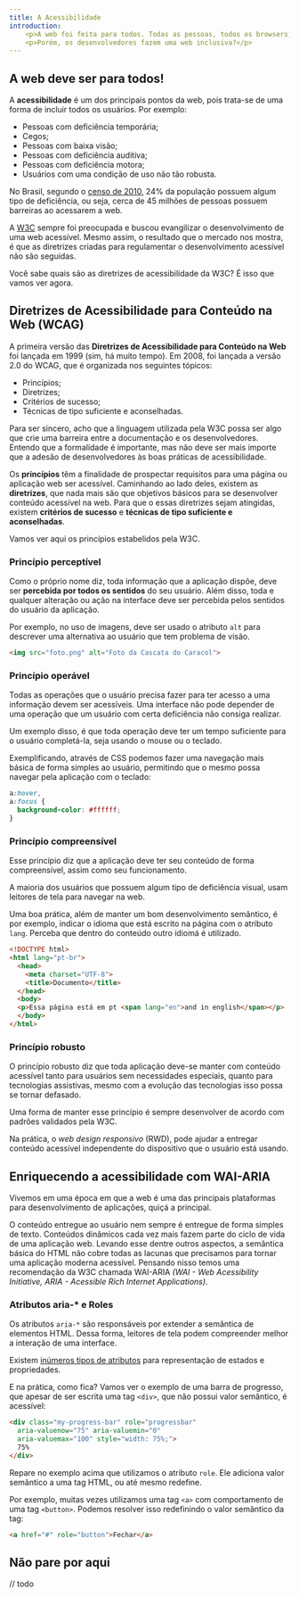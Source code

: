 ```yaml
---
title: A Acessibilidade
introduction: 
    <p>A web foi feita para todos. Todas as pessoas, todos os browsers, todos os sistemas operacionais, todos os computadores e dispositivos com acesso a internet.</p>
    <p>Porém, os desenvolvedores fazem uma web inclusiva?</p>
---
```


## A web deve ser para todos!

A **acessibilidade** é um dos principais pontos da web, pois trata-se de uma forma de incluir todos os usuários. Por exemplo:

- Pessoas com deficiência temporária;
- Cegos;
- Pessoas com baixa visão;
- Pessoas com deficiência auditiva;
- Pessoas com deficiência motora;
- Usuários com uma condição de uso não tão robusta.

No Brasil, segundo o [censo de 2010](http://censo2010.ibge.gov.br/pt/resultados), 24% da população possuem algum tipo de deficiência, ou seja, cerca de 45 milhões de pessoas possuem barreiras ao acessarem a web.

A [W3C](http://www.w3.org/) sempre foi preocupada e buscou evangilizar o desenvolvimento de uma web acessível. Mesmo assim, o resultado que o mercado nos mostra, é que as diretrizes criadas para regulamentar o desenvolvimento acessível não são seguidas.

Você sabe quais são as diretrizes de acessibilidade da W3C? É isso que vamos ver agora.

## Diretrizes de Acessibilidade para Conteúdo na Web (WCAG)

A primeira versão das **Diretrizes de Acessibilidade para Conteúdo na Web** foi lançada em 1999 (sim, há muito tempo). Em 2008, foi lançada a versão 2.0 do WCAG, que é organizada nos seguintes tópicos:

- Princípios;
- Diretrizes;
- Critérios de sucesso;
- Técnicas de tipo suficiente e aconselhadas.

Para ser sincero, acho que a linguagem utilizada pela W3C possa ser algo que crie uma barreira entre a documentação e os desenvolvedores. Entendo que a formalidade é importante, mas não deve ser mais importe que a adesão de desenvolvedores às boas práticas de acessibilidade.

Os **princípios** têm a finalidade de prospectar requisitos para uma página ou aplicação web ser acessível. Caminhando ao lado deles, existem as **diretrizes**, que nada mais são que objetivos básicos para se desenvolver conteúdo acessível na web. Para que o essas diretrizes sejam atingidas, existem **critérios de sucesso** e **técnicas de tipo suficiente e aconselhadas**.

Vamos ver aqui os princípios estabelidos pela W3C.

### Princípio perceptível

Como o próprio nome diz, toda informação que a aplicação dispõe, deve ser **percebida por todos os sentidos** do seu usuário. Além disso, toda e qualquer alteração ou ação na interface deve ser percebida pelos sentidos do usuário da aplicação. 

Por exemplo, no uso de imagens, deve ser usado o atributo `alt` para descrever uma alternativa ao usuário que tem problema de visão.

```html
<img src="foto.png" alt="Foto da Cascata do Caracol">
```

### Princípio operável

Todas as operações que o usuário precisa fazer para ter acesso a uma informação devem ser acessíveis. Uma interface não pode depender de uma operação que um usuário com certa deficiência não consiga realizar.

Um exemplo disso, é que toda operação deve ter um tempo suficiente para o usuário completá-la, seja usando o mouse ou o teclado. 

Exemplificando, através de CSS podemos fazer uma navegação mais básica de forma simples ao usuário, permitindo que o mesmo possa navegar pela aplicação com o teclado:

```css
a:hover,
a:focus {
  background-color: #ffffff;
}
```

### Princípio compreensível

Esse princípio diz que a aplicação deve ter seu conteúdo de forma compreensível, assim como seu funcionamento.

A maioria dos usuários que possuem algum tipo de deficiência visual, usam leitores de tela para navegar na web. 

Uma boa prática, além de manter um bom desenvolvimento semântico, é por exemplo, indicar o idioma que está escrito na página com o atributo `lang`. Perceba que dentro do conteúdo outro idiomá é utilizado.

```html
<!DOCTYPE html>
<html lang="pt-br">
  <head>
    <meta charset="UTF-8">
    <title>Documento</title>
  </head>
  <body>
  <p>Essa página está em pt <span lang="en">and in english</span></p>
  </body>
</html> 
```

### Princípio robusto

O princípio robusto diz que toda aplicação deve-se manter com conteúdo acessível tanto para usuários sem necessidades especiais, quanto para tecnologias assistivas, mesmo com a evolução das tecnologias isso possa se tornar defasado. 

Uma forma de manter esse princípio é sempre desenvolver de acordo com padrões validados pela W3C.

Na prática, o *web design responsivo* (RWD), pode ajudar a entregar conteúdo acessível independente do dispositivo que o usuário está usando.

## Enriquecendo a acessibilidade com WAI-ARIA

Vivemos em uma época em que a web é uma das principais plataformas para desenvolvimento de aplicações, quiçá a principal.

O conteúdo entregue ao usuário nem sempre é entregue de forma simples de texto. Conteúdos dinâmicos cada vez mais fazem parte do ciclo de vida de uma aplicação web. Levando esse dentre outros aspectos, a semântica básica do HTML não cobre todas as lacunas que precisamos para tornar uma aplicação moderna acessível. Pensando nisso temos uma recomendação da W3C chamada WAI-ARIA *(WAI - Web Acessibility Initiative, ARIA - Acessible Rich Internet Applications)*.

### Atributos aria-* e Roles

Os atributos `aria-*` são responsáveis por extender a semântica de elementos HTML. Dessa forma, leitores de tela podem compreender melhor a interação de uma interface. 

Existem [inúmeros tipos de atributos](http://www.w3.org/TR/wai-aria/states_and_properties) para representação de estados e propriedades. 

E na prática, como fica? Vamos ver o exemplo de uma barra de progresso, que apesar de ser escrita uma tag `<div>`, que não possui valor semântico, é acessível:

```html
<div class="my-progress-bar" role="progressbar"
  aria-valuenow="75" aria-valuemin="0"
  aria-valuemax="100" style="width: 75%;">
  75%
</div>
```

Repare no exemplo acima que utilizamos o atributo `role`. Ele adiciona valor semântico a uma tag HTML, ou até mesmo redefine.

Por exemplo, muitas vezes utilizamos uma tag `<a>` com comportamento de uma tag `<button>`. Podemos resolver isso redefinindo o valor semântico da tag:

```html
<a href="#" role="button">Fechar</a>
```

## Não pare por aqui

// todo

